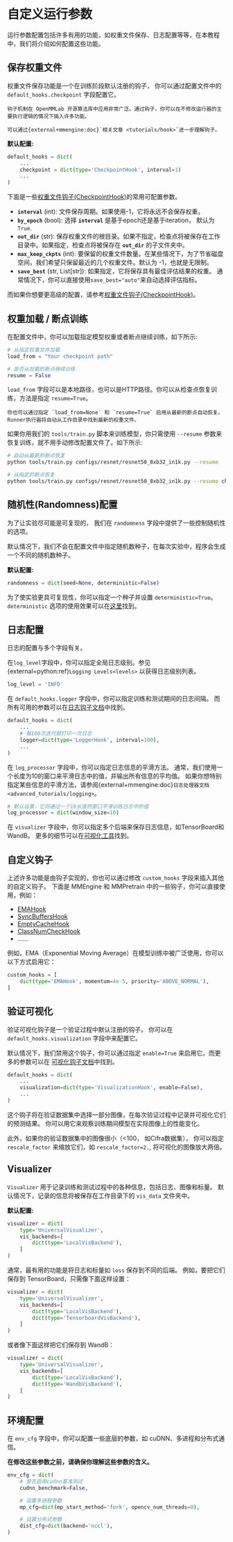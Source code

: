 # 自定义运行参数

运行参数配置包括许多有用的功能，如权重文件保存、日志配置等等，在本教程中，我们将介绍如何配置这些功能。

## 保存权重文件

权重文件保存功能是一个在训练阶段默认注册的钩子， 你可以通过配置文件中的 `default_hooks.checkpoint` 字段配置它。

```{note}
钩子机制在 OpenMMLab 开源算法库中应用非常广泛。通过钩子，你可以在不修改运行器的主要执行逻辑的情况下插入许多功能。

可以通过{external+mmengine:doc}`相关文章 <tutorials/hook>`进一步理解钩子。
```

**默认配置:**

```python
default_hooks = dict(
    ...
    checkpoint = dict(type='CheckpointHook', interval=1)
    ...
)
```

下面是一些[权重文件钩子(CheckpointHook)](mmengine.hooks.CheckpointHook)的常用可配置参数。

- **`interval`** (int): 文件保存周期。如果使用-1，它将永远不会保存权重。
- **`by_epoch`** (bool): 选择 **`interval`** 是基于epoch还是基于iteration， 默认为 `True`.
- **`out_dir`** (str): 保存权重文件的根目录。如果不指定，检查点将被保存在工作目录中。如果指定，检查点将被保存在 **`out_dir`** 的子文件夹中。
- **`max_keep_ckpts`** (int): 要保留的权重文件数量。在某些情况下，为了节省磁盘空间，我们希望只保留最近的几个权重文件。默认为 -1，也就是无限制。
- **`save_best`** (str, List[str]): 如果指定，它将保存具有最佳评估结果的权重。
  通常情况下，你可以直接使用`save_best="auto"`来自动选择评估指标。

而如果你想要更高级的配置，请参考[权重文件钩子(CheckpointHook)](tutorials/hook.md#checkpointhook)。

## 权重加载 / 断点训练

在配置文件中，你可以加载指定模型权重或者断点继续训练，如下所示:

```python
# 从指定权重文件加载
load_from = "Your checkpoint path"

# 是否从加载的断点继续训练
resume = False
```

`load_from` 字段可以是本地路径，也可以是HTTP路径。你可以从检查点恢复训练，方法是指定 `resume=True`。

```{tip}
你也可以通过指定 `load_from=None` 和 `resume=True` 启用从最新的断点自动恢复。
Runner执行器将自动从工作目录中找到最新的权重文件。
```

如果你用我们的 `tools/train.py` 脚本来训练模型，你只需使用 `--resume` 参数来恢复训练，就不用手动修改配置文件了。如下所示:

```bash
# 自动从最新的断点恢复
python tools/train.py configs/resnet/resnet50_8xb32_in1k.py --resume

# 从指定的断点恢复
python tools/train.py configs/resnet/resnet50_8xb32_in1k.py --resume checkpoints/resnet.pth
```

## 随机性(Randomness)配置

为了让实验尽可能是可复现的， 我们在 `randomness` 字段中提供了一些控制随机性的选项。

默认情况下，我们不会在配置文件中指定随机数种子，在每次实验中，程序会生成一个不同的随机数种子。

**默认配置:**

```python
randomness = dict(seed=None, deterministic=False)
```

为了使实验更具可复现性，你可以指定一个种子并设置 `deterministic=True`。
`deterministic` 选项的使用效果可以在[这里](https://pytorch.org/docs/stable/notes/randomness.html#cuda-convolution-benchmarking)找到。

## 日志配置

日志的配置与多个字段有关。

在`log_level`字段中，你可以指定全局日志级别。参见 {external+python:ref}`Logging Levels<levels>` 以获得日志级别列表。

```python
log_level = 'INFO'
```

在 `default_hooks.logger` 字段中，你可以指定训练和测试期间的日志间隔。
而所有可用的参数可以在[日志钩子文档](tutorials/hook.md#loggerhook)中找到。

```python
default_hooks = dict(
    ...
    # 每100次迭代就打印一次日志
    logger=dict(type='LoggerHook', interval=100),
    ...
)
```

在 `log_processor` 字段中，你可以指定日志信息的平滑方法。
通常，我们使用一个长度为10的窗口来平滑日志中的值，并输出所有信息的平均值。
如果你想特别指定某些信息的平滑方法，请参阅{external+mmengine:doc}`日志处理器文档 <advanced_tutorials/logging>`。

```python
# 默认设置，它将通过一个10长度的窗口平滑训练日志中的值
log_processor = dict(window_size=10)
```

在 `visualizer` 字段中，你可以指定多个后端来保存日志信息，如TensorBoard和WandB。
更多的细节可以在[可视化工具](#visualizer)找到。

## 自定义钩子

上述许多功能是由钩子实现的，你也可以通过修改 `custom_hooks` 字段来插入其他的自定义钩子。
下面是 MMEngine 和 MMPretrain 中的一些钩子，你可以直接使用，例如：

- [EMAHook](mmpretrain.engine.hooks.EMAHook)
- [SyncBuffersHook](mmengine.hooks.SyncBuffersHook)
- [EmptyCacheHook](mmengine.hooks.EmptyCacheHook)
- [ClassNumCheckHook](mmpretrain.engine.hooks.ClassNumCheckHook)
- ......

例如，EMA（Exponential Moving Average）在模型训练中被广泛使用，你可以以下方式启用它：

```python
custom_hooks = [
    dict(type='EMAHook', momentum=4e-5, priority='ABOVE_NORMAL'),
]
```

## 验证可视化

验证可视化钩子是一个验证过程中默认注册的钩子。
你可以在 `default_hooks.visualization` 字段中来配置它。

默认情况下，我们禁用这个钩子，你可以通过指定 `enable=True` 来启用它。而更多的参数可以在
[可视化钩子文档](mmpretrain.engine.hooks.VisualizationHook)中找到。

```python
default_hooks = dict(
    ...
    visualization=dict(type='VisualizationHook', enable=False),
    ...
)
```

这个钩子将在验证数据集中选择一部分图像，在每次验证过程中记录并可视化它们的预测结果。
你可以用它来观察训练期间模型在实际图像上的性能变化。

此外，如果你的验证数据集中的图像很小（\<100， 如Cifra数据集），
你可以指定 `rescale_factor` 来缩放它们，如 `rescale_factor=2.`, 将可视化的图像放大两倍。

## Visualizer

`Visualizer` 用于记录训练和测试过程中的各种信息，包括日志、图像和标量。
默认情况下，记录的信息将被保存在工作目录下的 `vis_data` 文件夹中。

**默认配置:**

```python
visualizer = dict(
    type='UniversalVisualizer',
    vis_backends=[
        dict(type='LocalVisBackend'),
    ]
)
```

通常，最有用的功能是将日志和标量如 `loss` 保存到不同的后端。
例如，要把它们保存到 TensorBoard，只需像下面这样设置：

```python
visualizer = dict(
    type='UniversalVisualizer',
    vis_backends=[
        dict(type='LocalVisBackend'),
        dict(type='TensorboardVisBackend'),
    ]
)
```

或者像下面这样把它们保存到 WandB：

```python
visualizer = dict(
    type='UniversalVisualizer',
    vis_backends=[
        dict(type='LocalVisBackend'),
        dict(type='WandbVisBackend'),
    ]
)
```

## 环境配置

在 `env_cfg` 字段中，你可以配置一些底层的参数，如 cuDNN、多进程和分布式通信。

**在修改这些参数之前，请确保你理解这些参数的含义。**

```python
env_cfg = dict(
    # 是否启用cudnn基准测试
    cudnn_benchmark=False,

    # 设置多进程参数
    mp_cfg=dict(mp_start_method='fork', opencv_num_threads=0),

    # 设置分布式参数
    dist_cfg=dict(backend='nccl'),
)
```
